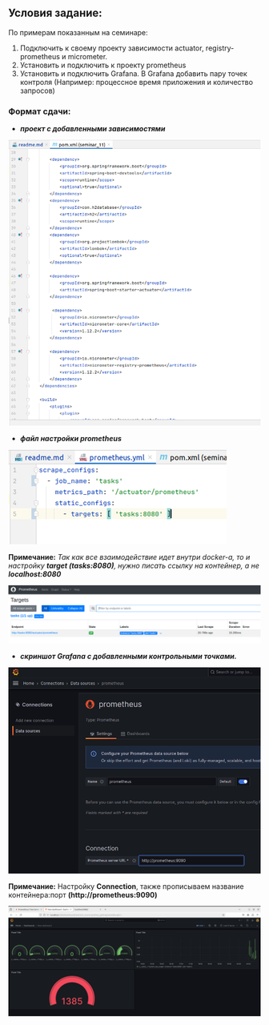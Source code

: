 ## Условия задание:

По примерам показанным на семинаре:

1) Подключить к своему проекту зависимости actuator, registry-prometheus и micrometer.
2) Установить и подключить к проекту prometheus
3) Установить и подключить Grafana. В Grafana добавить пару точек контроля (Например: процессное время приложения и
   количество запросов)

### Формат сдачи:

- **_проект с добавленными зависимостями_**

![pom.xml](images/pom.png)

- **_файл настройки prometheus_**

![prometheus.yml](images/prometheus_1.png)

**Примечание:** _Так как все взаимодействие идет внутри docker-a, то и настройку **target (tasks:8080)**, нужно писать
ссылку на контейнер, а не **localhost:8080**_

![prometheus-web](images/prometheus_2.png)

- **_скриншот Grafana с добавленными контрольными точками._**

![grafana-config](images/grafana_1.png)

**Примечание:** Настройку **Connection**, также прописываем название контейнера:порт **(http://prometheus:9090)**

![grafana-config](images/grafana_2.png)



